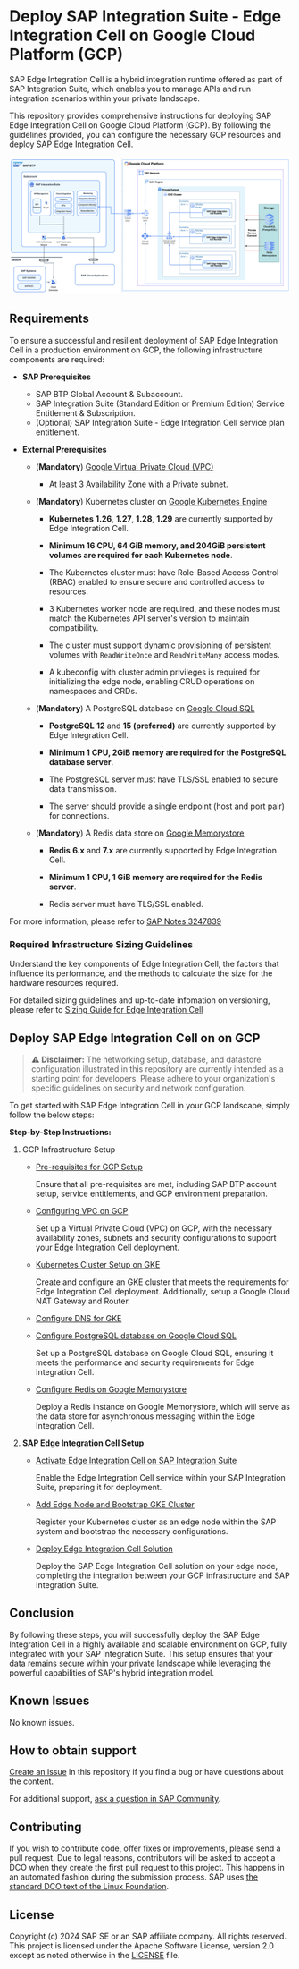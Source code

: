 # Deploy SAP Integration Suite - Edge Integration Cell on Google Cloud Platform (GCP)

SAP Edge Integration Cell is a hybrid integration runtime offered as part of SAP Integration Suite, which enables you to manage APIs and run integration scenarios within your private landscape.

This repository provides comprehensive instructions for deploying SAP Edge Integration Cell on Google Cloud Platform (GCP). By following the guidelines provided, you can configure the necessary GCP resources and deploy SAP Edge Integration Cell.

![Alt Text](/assets/gcp/eic-gcp-ard.png)


## Requirements

To ensure a successful and resilient deployment of SAP Edge Integration Cell in a production environment on GCP, the following infrastructure components are required:

- **SAP Prerequisites**
    - SAP BTP Global Account & Subaccount.
    - SAP Integration Suite (Standard Edition or Premium Edition) Service Entitlement & Subscription.
    - (Optional) SAP Integration Suite - Edge Integration Cell service plan entitlement.

- **External Prerequisites**

    - (**Mandatory**) [Google Virtual Private Cloud (VPC)](https://cloud.google.com/vpc/docs/vpc)

        - At least 3 Availability Zone with a Private subnet.

    - (**Mandatory**) Kubernetes cluster on [Google Kubernetes Engine](https://cloud.google.com/kubernetes-engine/docs/concepts/kubernetes-engine-overview)

        - **Kubernetes** **1.26**, **1.27**, **1.28**, **1.29** are currently supported by Edge Integration Cell.

        - **Minimum 16 CPU, 64 GiB memory, and 204GiB persistent volumes are required for each Kubernetes node**.
        
        - The Kubernetes cluster must have Role-Based Access Control (RBAC) enabled to ensure secure and controlled access to resources.

        - 3 Kubernetes worker node are required, and these nodes must match the Kubernetes API server's version to maintain compatibility.

        - The cluster must support dynamic provisioning of persistent volumes with `ReadWriteOnce` and `ReadWriteMany` access modes.

        - A kubeconfig with cluster admin privileges is required for initializing the edge node, enabling CRUD operations on namespaces and CRDs.

    - (**Mandatory**) A PostgreSQL database on [Google Cloud SQL](https://cloud.google.com/sql/docs/introduction)

        - **PostgreSQL** **12** and **15 (preferred)** are currently supported by Edge Integration Cell.

        - **Minimum 1 CPU, 2GiB memory are required for the PostgreSQL database server**.

        - The PostgreSQL server must have TLS/SSL enabled to secure data transmission.

        - The server should provide a single endpoint (host and port pair) for connections.

    - (**Mandatory**) A Redis data store on [Google Memorystore](https://cloud.google.com/memorystore)

        - **Redis** **6.x** and **7.x** are currently supported by Edge Integration Cell.

        - **Minimum 1 CPU, 1 GiB memory are required for the Redis server**.
        
        - Redis server must have TLS/SSL enabled.

For more information, please refer to [SAP Notes 3247839](https://me.sap.com/notes/3247839) 

### Required Infrastructure Sizing Guidelines

Understand the key components of Edge Integration Cell, the factors that influence its performance, and the methods to calculate the size for the hardware resources required.

For detailed sizing guidelines and up-to-date infomation on versioning, please refer to [Sizing Guide for Edge Integration Cell](https://help.sap.com/docs/integration-suite/sap-integration-suite/sizing-guidelines)

## Deploy SAP Edge Integration Cell on on GCP
    
> **⚠️ Disclaimer:** 
> The networking setup, database, and datastore configuration illustrated in this repository are currently intended as a starting point for developers. Please adhere to your organization's specific guidelines on security and network configuration.

To get started with SAP Edge Integration Cell in your GCP landscape, simply follow the below steps:

**Step-by-Step Instructions:**

1. GCP Infrastructure Setup

    - [Pre-requisites for GCP Setup](/gcp/high-availability-mode-setup/step0-prerequisite.md)
        
        Ensure that all pre-requisites are met, including SAP BTP account setup, service entitlements, and GCP environment preparation.

    - [Configuring VPC on GCP](/gcp/high-availability-mode-setup/step1-configure-vpc.md)

        Set up a Virtual Private Cloud (VPC) on GCP, with the necessary availability zones, subnets and security configurations to support your Edge Integration Cell deployment.

    - [Kubernetes Cluster Setup on GKE](/gcp/high-availability-mode-setup/step2-configure-gke.md)

        Create and configure an GKE cluster that meets the requirements for Edge Integration Cell deployment. Additionally, setup a Google Cloud NAT Gateway and Router.

    
    - [Configure DNS for GKE](/gcp/high-availability-mode-setup/step3-configure-domain-name-key-pair.md)

    - [Configure PostgreSQL database on Google Cloud SQL](/gcp/high-availability-mode-setup/step5-configure-rds.md)

        Set up a PostgreSQL database on Google Cloud SQL, ensuring it meets the performance and security requirements for Edge Integration Cell.

    - [Configure Redis on Google Memorystore](/gcp/high-availability-mode-setup/step6-configure-redis.md)

        Deploy a Redis instance on Google Memorystore, which will serve as the data store for asynchronous messaging within the Edge Integration Cell.

2. **SAP Edge Integration Cell Setup**

    - [Activate Edge Integration Cell on SAP Integration Suite](/sap/high-availability-mode-setup/step1-activate-edge-integration-cell.md)

        Enable the Edge Integration Cell service within your SAP Integration Suite, preparing it for deployment.

    - [Add Edge Node and Bootstrap GKE Cluster](/sap/high-availability-mode-setup/step2-add-edge-node.md)

        Register your Kubernetes cluster as an edge node within the SAP system and bootstrap the necessary configurations.

    - [Deploy Edge Integration Cell Solution](/sap/high-availability-mode-setup/step3-deploy-edge-integration-cell-solution.md)

        Deploy the SAP Edge Integration Cell solution on your edge node, completing the integration between your GCP infrastructure and SAP Integration Suite.

## Conclusion

By following these steps, you will successfully deploy the SAP Edge Integration Cell in a highly available and scalable environment on GCP, fully integrated with your SAP Integration Suite. This setup ensures that your data remains secure within your private landscape while leveraging the powerful capabilities of SAP's hybrid integration model.

## Known Issues

No known issues.

## How to obtain support
[Create an issue](https://github.com/SAP-samples/<repository-name>/issues) in this repository if you find a bug or have questions about the content.
 
For additional support, [ask a question in SAP Community](https://answers.sap.com/questions/ask.html).

## Contributing
If you wish to contribute code, offer fixes or improvements, please send a pull request. Due to legal reasons, contributors will be asked to accept a DCO when they create the first pull request to this project. This happens in an automated fashion during the submission process. SAP uses [the standard DCO text of the Linux Foundation](https://developercertificate.org/).

## License
Copyright (c) 2024 SAP SE or an SAP affiliate company. All rights reserved. This project is licensed under the Apache Software License, version 2.0 except as noted otherwise in the [LICENSE](LICENSE) file.

